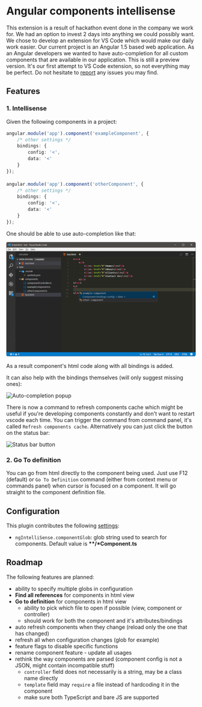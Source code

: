# Angular components intellisense

This extension is a result of hackathon event done in the company we work for. We had an option to invest 2 days into anything we could possibly want.
We chose to develop an extension for VS Code which would make our daily work easier. Our current project is an Angular 1.5 based web application. As an Angular developers we wanted to have auto-completion for all custom components that are available in our application.
This is still a preview version. It's our first attempt to VS Code extension, so not everything may be perfect.
Do not hesitate to [report](https://github.com/KamoHaladus/VSC-Hakaton/issues) any issues you may find.

## Features

### 1. Intellisense

Given the following components in a project:
```TypeScript
angular.module('app').component('exampleComponent', {
	/* other settings */
	bindings: {
		config: '<',
		data: '<'
	}
});

angular.module('app').component('otherComponent', {
	/* other settings */
	bindings: {
		config: '<',
		data: '<'
	}
});
```

One should be able to use auto-completion like that:

![Auto-completion popup](images/component.gif)

As a result component's html code along with all bindings is added.

It can also help with the bindings themselves (will only suggest missing ones):

![Auto-completion popup](https://kf-ireneuszpatalas.github.io/bindings.png)

There is now a command to refresh components cache which might be useful if you're developing components constantly and don't want to restart vscode each time.
You can trigger the command from command panel, it's called `Refresh components cache`. Alternatively you can just click the button on the status bar:

![Status bar button](https://kf-ireneuszpatalas.github.io/statusbar.png)

### 2. Go To definition

You can go from html directly to the component being used. Just use F12 (default) or `Go To Definition` command (either from context menu or commands panel) when cursor is focused on a component.
It will go straight to the component definition file.

## Configuration

This plugin contributes the following [settings](https://code.visualstudio.com/docs/customization/userandworkspace):

- `ngIntelliSense.componentGlob`: glob string used to search for components. Default value is  **\*\*/\*Component.ts**

## Roadmap

The following features are planned:
- ability to specify multiple globs in configuration
- **Find all references** for components in html view
- **Go to definition** for components in html view
	- ability to pick which file to open if possible (view, component or controller)
	- should work for both the component and it's attributes/bindings
- auto refresh components when they change (reload only the one that has changed)
- refresh all when configuration changes (glob for example)
- feature flags to disable specific functions
- rename component feature - update all usages
- rethink the way components are parsed (component config is not a JSON, might contain incompatible stuff)
	- `controller` field does not necessarily is a string, may be a class name directly
	- `template` field may `require` a file instead of hardcoding it in the component
	- make sure both TypeScript and bare JS are supported
